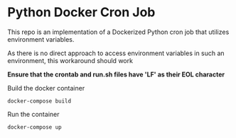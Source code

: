 # Python Docker Cron Job

This repo is an implementation of a Dockerized Python cron job that utilizes environment variables.

As there is no direct approach to access environment variables in such an environment, this workaround should work

**Ensure that the crontab and run.sh files have 'LF' as their EOL character**

Build the docker container
```
docker-compose build
```

Run the container
```
docker-compose up
```